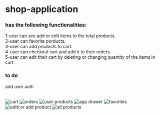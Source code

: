 # shop-application
 <h3>has the following functionalities:</h3>
 1-uesr can see add or edit items to the total products.<br>
 2-user can favorite porducts.<br>
 3-user can add products to cart.<br>
 4-user can checkout cart and add it to their orders.<br>
 5-user can edit their cart by deleting or changing quantity of the items in cart.<br>
 
 <h3>to do</h3>
 add user auth<br><br>
 
![cart](https://user-images.githubusercontent.com/36144142/135366654-aa13bf3f-8392-4f22-8f69-e56c85fbe9ee.PNG)
![orders](https://user-images.githubusercontent.com/36144142/135366660-d81469eb-d65e-489f-b396-47575a2ffb1c.PNG)
![user products](https://user-images.githubusercontent.com/36144142/135366671-29f485d2-fc07-47ef-9878-293d2e898fc5.PNG)
![app drawer](https://user-images.githubusercontent.com/36144142/135366678-83e0c6d1-13e1-41dd-b1b1-23fd72b78bf9.PNG)
![favorites](https://user-images.githubusercontent.com/36144142/135366685-1067990c-c398-44fc-a6d7-8afd4283c00e.PNG)
![editi or add product](https://user-images.githubusercontent.com/36144142/135366689-07b6aa23-aab2-4b51-b9b1-2708a41c409b.PNG)
![all products](https://user-images.githubusercontent.com/36144142/135367767-f1e7a68b-1cf2-45ca-9ca5-4953814d5c7b.PNG)

